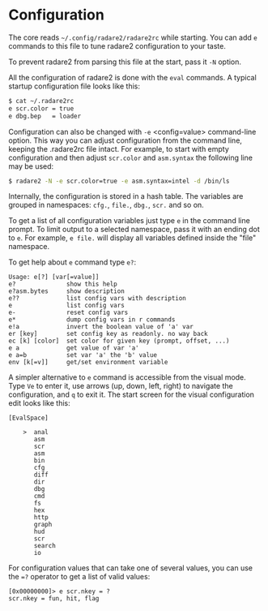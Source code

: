 # Configuration

The core reads `~/.config/radare2/radare2rc` while starting. You can add `e` commands to this file to tune radare2 configuration to your taste.

To prevent radare2 from parsing this file at the start, pass it `-N` option.

All the configuration of radare2 is done with the `eval` commands. A typical startup configuration file looks like this:
```sh
$ cat ~/.radare2rc
e scr.color = true
e dbg.bep   = loader
```
Configuration can also be changed with `-e` <config=value> command-line option. This way you can adjust configuration from the command line, keeping the .radare2rc file intact. For example, to start with empty configuration and then adjust `scr.color` and `asm.syntax` the following line may be used:
```sh
$ radare2 -N -e scr.color=true -e asm.syntax=intel -d /bin/ls
```
Internally, the configuration is stored in a hash table. The variables are grouped in namespaces: `cfg.`, `file.`, `dbg.`, `scr.` and so on.

To get a list of all configuration variables just type `e` in the command line prompt. To limit output to a selected namespace, pass it with an ending dot to `e`. For example, `e file.` will display all variables defined inside the "file" namespace.

To get help about `e` command type `e?`:

```
Usage: e[?] [var[=value]]
e?              show this help
e?asm.bytes     show description
e??             list config vars with description
e               list config vars
e-              reset config vars
e*              dump config vars in r commands
e!a             invert the boolean value of 'a' var
er [key]        set config key as readonly. no way back
ec [k] [color]  set color for given key (prompt, offset, ...)
e a             get value of var 'a'
e a=b           set var 'a' the 'b' value
env [k[=v]]     get/set environment variable
```

A simpler alternative to `e` command is accessible from the visual mode. Type `Ve` to enter it, use arrows (up, down, left, right) to navigate the configuration, and `q` to exit it. The start screen for the visual configuration edit looks like this:

```
[EvalSpace]

    >  anal
       asm
       scr
       asm
       bin
       cfg
       diff
       dir
       dbg
       cmd
       fs
       hex
       http
       graph
       hud
       scr
       search
       io
```

For configuration values that can take one of several values, you can use the `=?` operator to get a list
of valid values:

```
[0x00000000]> e scr.nkey = ?
scr.nkey = fun, hit, flag
```
